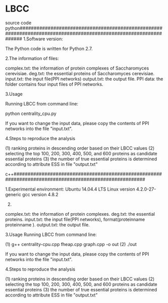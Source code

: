 # LBCC
source code
python#################################################################################################################
1.Software version:

The Python code is written for Python 2.7.

2.The information of files:

complex.txt: the information of protein complexes of Saccharomyces cerevisiae.
deg.txt: the essential proteins of Saccharomyces cerevisiae.
input.txt: the input file(PPI networks)
output.txt: the output file. 
PPI data: the folder contains four input files of PPI networks. 

3.Usage

Running LBCC from command line:

python centrality_cpu.py

If you want to change the input data, please copy the contents of PPI networks into the file "input.txt".

4.Steps to reproduce the analysis

(1) ranking proteins in descending order based on their LBCC values 
(2) selecting the top 100, 200, 300, 400, 500, and 600 proteins as candidate essential proteins
(3) the number of true essential proteins is determined according to attribute ESS in file "output.txt"


c++#######################################################################################################

1.Experimental environment:
Ubuntu 14.04.4 LTS
Linux version 4.2.0-27-generic
gcc version 4.8.2


2.
complex.txt: the information of protein complexes.
deg.txt: the essential proteins.
input.txt: the input file(PPI networks), format(proteinname	proteinname	).
output.txt: the output file. 


3.Usage
Running LBCC from command line:

(1) g++ centrality-cpu.cpp fheap.cpp graph.cpp -o out
(2) ./out

If you want to change the input data, please copy the contents of PPI networks into the file "input.txt".

4.Steps to reproduce the analysis

(1) ranking proteins in descending order based on their LBCC values 
(2) selecting the top 100, 200, 300, 400, 500, and 600 proteins as candidate essential proteins
(3) the number of true essential proteins is determined according to attribute ESS in file "output.txt"
